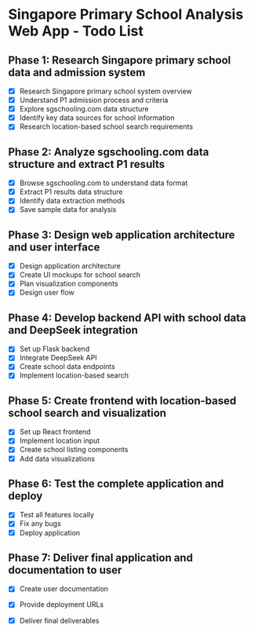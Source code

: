 # Singapore Primary School Analysis Web App - Todo List

## Phase 1: Research Singapore primary school data and admission system
- [x] Research Singapore primary school system overview
- [x] Understand P1 admission process and criteria
- [x] Explore sgschooling.com data structure
- [x] Identify key data sources for school information
- [x] Research location-based school search requirements

## Phase 2: Analyze sgschooling.com data structure and extract P1 results
- [x] Browse sgschooling.com to understand data format
- [x] Extract P1 results data structure
- [x] Identify data extraction methods
- [x] Save sample data for analysis

## Phase 3: Design web application architecture and user interface
- [x] Design application architecture
- [x] Create UI mockups for school search
- [x] Plan visualization components
- [x] Design user flow

## Phase 4: Develop backend API with school data and DeepSeek integration
- [x] Set up Flask backend
- [x] Integrate DeepSeek API
- [x] Create school data endpoints
- [x] Implement location-based search

## Phase 5: Create frontend with location-based school search and visualization
- [x] Set up React frontend
- [x] Implement location input
- [x] Create school listing components
- [x] Add data visualizations

## Phase 6: Test the complete application and deploy
- [x] Test all features locally
- [x] Fix any bugs
- [x] Deploy application

## Phase 7: Deliver final application and documentation to user
- [x] Create user documentation
- [x] Provide deployment URLs
- [x] Deliver final deliverables

